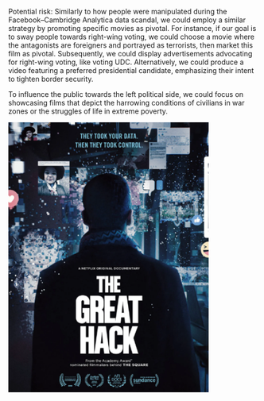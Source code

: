 Potential risk: 
Similarly to how people were manipulated during the Facebook–Cambridge Analytica data scandal, we could employ a similar strategy by promoting specific movies as pivotal. For instance, if our goal is to sway people towards right-wing voting, we could choose a movie where the antagonists are foreigners and portrayed as terrorists, then market this film as pivotal. Subsequently, we could display advertisements advocating for right-wing voting, like voting UDC. Alternatively, we could produce a video featuring a preferred presidential candidate, emphasizing their intent to tighten border security.

To influence the public towards the left political side, we could focus on showcasing films that depict the harrowing conditions of civilians in war zones or the struggles of life in extreme poverty.

  <img src="catcher_images/great_hack.png" alt="Description" style="width: 80%; height: auto;" />
